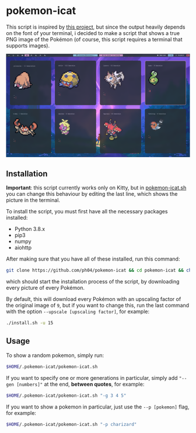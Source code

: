 # pokemon-icat

This script is inspired by [this project](https://gitlab.com/phoneybadger/pokemon-colorscripts), but since the output heavily depends on the font of your terminal, i decided to make a script that shows a true PNG image of the Pokémon (of course, this script requires a terminal that supports images).

![Screenshot](screenshot.png)

## Installation

**Important**: this script currently works only on Kitty, but in [pokemon-icat.sh](pokemon-icat.sh) you can change this behaviour by editing the last line, which shows the picture in the terminal.

To install the script, you must first have all the necessary packages installed:

- Python 3.8.x
- pip3
- numpy
- aiohttp

After making sure that you have all of these installed, run this command:

```sh
git clone https://github.com/ph04/pokemon-icat && cd pokemon-icat && chmod +x install.sh && ./install.sh
```

which should start the installation process of the script, by downloading every picture of every Pokémon.

By default, this will download every Pokémon with an upscaling factor of the original image of `9`, but if you want to change this, run the last command with the option `--upscale [upscaling factor]`, for example:

```sh
./install.sh -u 15
```

## Usage

To show a random pokemon, simply run:

```sh
$HOME/.pokemon-icat/pokemon-icat.sh
```

If you want to specify one or more generations in particular, simply add `"--gen [numbers]"` at the end, **between quotes**, for example:

```sh
$HOME/.pokemon-icat/pokemon-icat.sh "-g 3 4 5"
```

If you want to show a pokemon in particular, just use the `--p [pokemon]` flag, for example:

```sh
$HOME/.pokemon-icat/pokemon-icat.sh "-p charizard"
```
